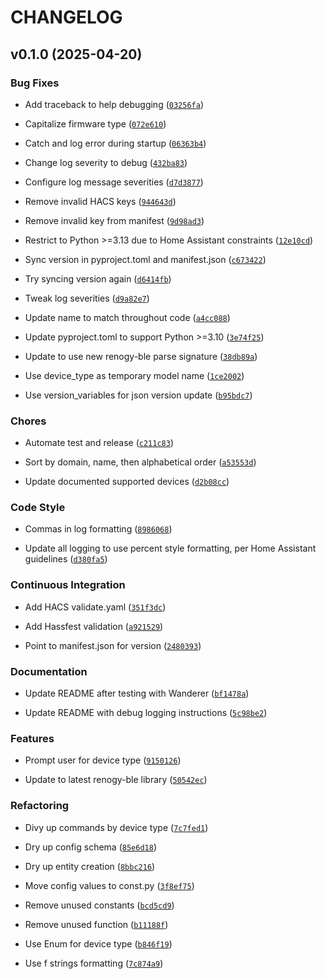 # CHANGELOG


## v0.1.0 (2025-04-20)

### Bug Fixes

- Add traceback to help debugging
  ([`03256fa`](https://github.com/antflix/renogy-ha/commit/03256fa7466477e4448cd16ff4a05f4da93b0fee))

- Capitalize firmware type
  ([`072e610`](https://github.com/antflix/renogy-ha/commit/072e61078f347b9edafe8b8e2d7ba0540b88c349))

- Catch and log error during startup
  ([`06363b4`](https://github.com/antflix/renogy-ha/commit/06363b4fb61c179be0a15f2111f93dadb28c2327))

- Change log severity to debug
  ([`432ba83`](https://github.com/antflix/renogy-ha/commit/432ba837b042f92a0b2a3dfc3aa37416295cf851))

- Configure log message severities
  ([`d7d3877`](https://github.com/antflix/renogy-ha/commit/d7d38778f403aac648d5fa947925c5b8d17aea00))

- Remove invalid HACS keys
  ([`944643d`](https://github.com/antflix/renogy-ha/commit/944643de382969438d735bf96c0ef8f52debe69a))

- Remove invalid key from manifest
  ([`9d98ad3`](https://github.com/antflix/renogy-ha/commit/9d98ad3f3d33ae84d75b6ddd2d4772a8c5a10ebd))

- Restrict to Python >=3.13 due to Home Assistant constraints
  ([`12e10cd`](https://github.com/antflix/renogy-ha/commit/12e10cd1e744293631ee2b7d210a320203cf9482))

- Sync version in pyproject.toml and manifest.json
  ([`c673422`](https://github.com/antflix/renogy-ha/commit/c67342272f5e3ce166e2628587717abe6b68b530))

- Try syncing version again
  ([`d6414fb`](https://github.com/antflix/renogy-ha/commit/d6414fbdf8e9de92c9db53f264d7a49916e217bf))

- Tweak log severities
  ([`d9a82e7`](https://github.com/antflix/renogy-ha/commit/d9a82e72b5bd4b0db514e35ab5f95c244fd52a0c))

- Update name to match throughout code
  ([`a4cc088`](https://github.com/antflix/renogy-ha/commit/a4cc0889fd74536af240e8b69b6a76f54a02d890))

- Update pyproject.toml to support Python >=3.10
  ([`3e74f25`](https://github.com/antflix/renogy-ha/commit/3e74f25956a10f15cd30501ebaaf7512e5438ce4))

- Update to use new renogy-ble parse signature
  ([`38db89a`](https://github.com/antflix/renogy-ha/commit/38db89a2da218d11f9201284e9af5cda8e4cf6ce))

- Use device_type as temporary model name
  ([`1ce2002`](https://github.com/antflix/renogy-ha/commit/1ce200258b1a691c9f945fb1c0706a13dff7ead7))

- Use version_variables for json version update
  ([`b95bdc7`](https://github.com/antflix/renogy-ha/commit/b95bdc764930e239d28e69a4edcb127b9f311fcd))

### Chores

- Automate test and release
  ([`c211c83`](https://github.com/antflix/renogy-ha/commit/c211c836de216bc9bcf3de8a55ad58939c20edc3))

- Sort by domain, name, then alphabetical order
  ([`a53553d`](https://github.com/antflix/renogy-ha/commit/a53553d44f0ba58b4db7e0760910e03abb181b1c))

- Update documented supported devices
  ([`d2b08cc`](https://github.com/antflix/renogy-ha/commit/d2b08cc10e5c4f303e70abcacce36b29f9218283))

### Code Style

- Commas in log formatting
  ([`8986068`](https://github.com/antflix/renogy-ha/commit/8986068efbd9f7d1a69c79873b329979cf5929fe))

- Update all logging to use percent style formatting, per Home Assistant guidelines
  ([`d380fa5`](https://github.com/antflix/renogy-ha/commit/d380fa5e6f89c0a46c411cafe83f02a358c48199))

### Continuous Integration

- Add HACS validate.yaml
  ([`351f3dc`](https://github.com/antflix/renogy-ha/commit/351f3dc2ee1cc3e85b2990ac1c8d13e2d805f44a))

- Add Hassfest validation
  ([`a921529`](https://github.com/antflix/renogy-ha/commit/a921529c0357434cc69097254f10b07d588e0fba))

- Point to manifest.json for version
  ([`2480393`](https://github.com/antflix/renogy-ha/commit/2480393f8d4db0d2ffc9a4c39b541df5bc6b8e0a))

### Documentation

- Update README after testing with Wanderer
  ([`bf1478a`](https://github.com/antflix/renogy-ha/commit/bf1478a263f304fc8f9bd2282103482bfa296347))

- Update README with debug logging instructions
  ([`5c98be2`](https://github.com/antflix/renogy-ha/commit/5c98be22450c4106c664d5f08b0d6f6bd3915014))

### Features

- Prompt user for device type
  ([`9150126`](https://github.com/antflix/renogy-ha/commit/9150126137588ab59dc72a19fba4d6ea7994bd69))

- Update to latest renogy-ble library
  ([`50542ec`](https://github.com/antflix/renogy-ha/commit/50542ecbd3a615aaabf2c479bc4b6a1864c9c7fb))

### Refactoring

- Divy up commands by device type
  ([`7c7fed1`](https://github.com/antflix/renogy-ha/commit/7c7fed1fe18bbdb6cf7fff6c403510de4de33a8a))

- Dry up config schema
  ([`85e6d18`](https://github.com/antflix/renogy-ha/commit/85e6d1844d44a98d2f21f8dd20ead0246cd24c17))

- Dry up entity creation
  ([`8bbc216`](https://github.com/antflix/renogy-ha/commit/8bbc2163961dc98f98e69e82c45d3ea0809efc5b))

- Move config values to const.py
  ([`3f8ef75`](https://github.com/antflix/renogy-ha/commit/3f8ef75d8786612042e20f244cbe34705443a7a3))

- Remove unused constants
  ([`bcd5cd9`](https://github.com/antflix/renogy-ha/commit/bcd5cd977b730135990a003b16da6a9aff4412e9))

- Remove unused function
  ([`b11188f`](https://github.com/antflix/renogy-ha/commit/b11188f13635a68525c73ce54ae67681dc660f2f))

- Use Enum for device type
  ([`b846f19`](https://github.com/antflix/renogy-ha/commit/b846f19d1202c466747b9fe7cca1b25a91c72167))

- Use f strings formatting
  ([`7c874a9`](https://github.com/antflix/renogy-ha/commit/7c874a9521d65545f0bae7f2d581451edae22ea8))
